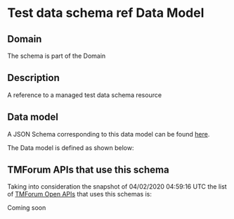 # Test data schema ref Data Model

## Domain

The  schema is part of the  Domain

## Description

A reference to a managed test data schema resource

## Data model

A JSON Schema corresponding to this data model can be found
[here](https://github.com/tmforum-rand/schemas/blob/candidates/Common/TestDataSchemaRef.schema.json).

The Data model is defined as shown below:





## TMForum APIs that use this schema

Taking into consideration the snapshot of 04/02/2020 04:59:16 UTC the list of [TMForum Open APIs](https://www.tmforum.org/open-apis/) that uses this schemas is:

Coming soon